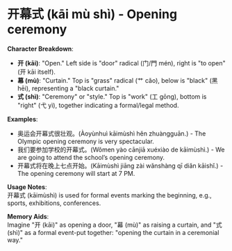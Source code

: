 # **开幕式 (kāi mù shì) - Opening ceremony**

**Character Breakdown**:  
- **开 (kāi)**: "Open." Left side is "door" radical (门/門 mén), right is "to open" (开 kāi itself).  
- **幕 (mù)**: "Curtain." Top is "grass" radical (艹 cǎo), below is "black" (黑 hēi), representing a "black curtain."  
- **式 (shì)**: "Ceremony" or "style." Top is "work" (工 gōng), bottom is "right" (弋 yì), together indicating a formal/legal method.

**Examples**:  
- 奥运会开幕式很壮观。(Àoyùnhuì kāimùshì hěn zhuàngguān.) - The Olympic opening ceremony is very spectacular.  
- 我们要参加学校的开幕式。(Wǒmen yào cānjiā xuéxiào de kāimùshì.) - We are going to attend the school’s opening ceremony.  
- 开幕式将在晚上七点开始。(Kāimùshì jiāng zài wǎnshàng qī diǎn kāishǐ.) - The opening ceremony will start at 7 PM.

**Usage Notes**:  
开幕式 (kāimùshì) is used for formal events marking the beginning, e.g., sports, exhibitions, conferences.

**Memory Aids**:  
Imagine "开 (kāi)" as opening a door, "幕 (mù)" as raising a curtain, and "式 (shì)" as a formal event-put together: "opening the curtain in a ceremonial way."